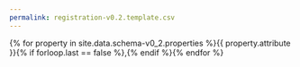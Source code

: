 ```yaml
---
permalink: registration-v0.2.template.csv
---
```

{% for property in site.data.schema-v0_2.properties %}{{ property.attribute }}{% if forloop.last == false %},{% endif %}{% endfor %}
